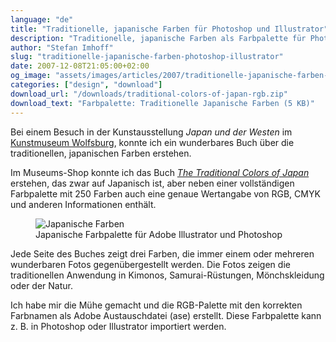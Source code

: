 ```yaml
---
language: "de"
title: "Traditionelle, japanische Farben für Photoshop und Illustrator"
description: "Traditionelle, japanische Farben als Farbpalette für Photoshop und Illustrator zum KOSTENLOSEN Download."
author: "Stefan Imhoff"
slug: "traditionelle-japanische-farben-photoshop-illustrator"
date: 2007-12-08T21:05:00+02:00
og_image: "assets/images/articles/2007/traditionelle-japanische-farben-photoshop-illustrator/japanische-farben.png"
categories: ["design", "download"]
download_url: "/downloads/traditional-colors-of-japan-rgb.zip"
download_text: "Farbpalette: Traditionelle Japanische Farben (5 KB)"
---
```


Bei einem Besuch in der Kunstausstellung <cite>Japan und der Westen</cite> im [Kunstmuseum Wolfsburg](https://www.kunstmuseum-wolfsburg.de/ "Kunstmuseum-Wolfsburg"), konnte ich ein wunderbares Buch über die traditionellen, japanischen Farben erstehen.

Im Museums-Shop konnte ich das Buch <cite>[The Traditional Colors of Japan](http://www.amazon.de/gp/product/4894445786/ref=as_li_ss_tl?ie=UTF8&camp=1638&creative=19454&creativeASIN=4894445786&linkCode=as2&tag=kogakurede-21)</cite> erstehen, das zwar auf Japanisch ist, aber neben einer vollständigen Farbpalette mit 250 Farben auch eine genaue Wertangabe von RGB, CMYK und anderen Informationen enthält.

<figure class="image-figure image-figure-noborder">
  <img src="/assets/images/articles/2007/traditionelle-japanische-farben-photoshop-illustrator/japanische-farben.png" alt="Japanische Farben" title="Japanische Farben">
  <figcaption>
  Japanische Farbpalette für Adobe Illustrator und Photoshop
  </figcaption>
</figure>


Jede Seite des Buches zeigt drei Farben, die immer einem oder mehreren wunderbaren Fotos gegenübergestellt werden. Die Fotos zeigen die traditionellen Anwendung in Kimonos, Samurai-Rüstungen, Mönchskleidung oder der Natur.

Ich habe mir die Mühe gemacht und die RGB-Palette mit den korrekten Farbnamen als Adobe Austauschdatei (ase) erstellt. Diese Farbpalette kann z. B. in Photoshop oder Illustrator importiert werden.
